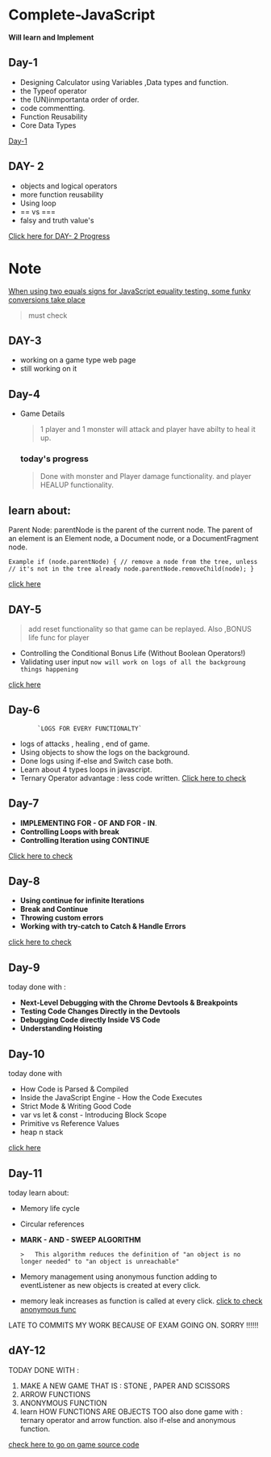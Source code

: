 # Complete-JavaScript

**Will learn and Implement**

## Day-1

* Designing Calculator using Variables ,Data types and function.
* the Typeof operator
* the (UN)inmportanta order of order.
* code commentting.
* Function Reusability
* Core Data Types

[Day-1](https://github.com/kushagra67414/Complete-JavaScript/tree/master/Day-1)

## DAY- 2

* objects and logical operators
* more function reusability
* Using loop 
* == vs ===
* falsy and truth value's


[Click here for DAY- 2 Progress](https://github.com/kushagra67414/Complete-JavaScript/tree/master/Day-2)



# Note

[When using two equals signs for JavaScript equality testing, some funky conversions take place](https://dorey.github.io/JavaScript-Equality-Table/)
>must check

## DAY-3 
* working on a game type web page 
* still working on it 

## Day-4 
* Game Details
  > 1 player and 1 monster will attack
  > and player have abilty to heal it up.
 
    ### today's progress
  > Done with monster and  Player damage functionality.
  > and player HEALUP functionality.
  
  
## learn about: 
Parent Node: 
parentNode is the parent of the current node. The parent of an element is an Element node, a Document node, or a DocumentFragment node.

`Example
if (node.parentNode) {
  // remove a node from the tree, unless 
  // it's not in the tree already
  node.parentNode.removeChild(node);
}`
 
[click here](https://github.com/kushagra67414/Complete-JavaScript/tree/master/Day-4)
## DAY-5

> add reset functionality so that game can be replayed.
> Also ,BONUS life func for player 
  * Controlling the Conditional Bonus Life (Without Boolean Operators!)
  * Validating user input
 `now will work on logs of all the backgroung things happening`
 
 [click here](https://github.com/kushagra67414/Complete-JavaScript/tree/master/Day-5/assets/scripts)
 
 
## Day-6
            `LOGS FOR EVERY FUNCTIONALTY`
* logs of attacks , healing ,  end of game.
* Using objects to show the logs on the background.
* Done logs using if-else  and Switch case both.
* Learn about 4 types loops in javascript.
* Ternary Operator advantage : less code written.
[Click here to check](https://github.com/kushagra67414/Complete-JavaScript/tree/master/Day-6%20(using%20if-else)/assets/scripts)

## Day-7

*  **IMPLEMENTING FOR - OF AND FOR - IN**.
*  **Controlling Loops with break**
* **Controlling Iteration using CONTINUE**

[Click here to check](https://github.com/kushagra67414/Complete-JavaScript/tree/master/day-7/assets/scripts)

## Day-8

 * **Using continue for infinite Iterations**
 * **Break and Continue**
 * **Throwing custom errors**
 * **Working with try-catch to Catch & Handle Errors**
 
 [click here to check](https://github.com/kushagra67414/Complete-JavaScript/tree/master/Day-8/assets/scripts)
 
 

## Day-9
today done with :
 * **Next-Level Debugging with the Chrome Devtools & Breakpoints** 
 * **Testing Code Changes Directly in the Devtools**
 * **Debugging Code directly Inside VS Code**
 * **Understanding Hoisting**

## Day-10
today done with
 * How Code is Parsed & Compiled 
 * Inside the JavaScript Engine - How the Code Executes
 * Strict Mode & Writing Good Code
 * var vs let & const - Introducing Block Scope
 * Primitive vs Reference Values
 * heap n stack 
 
 [click here](https://github.com/kushagra67414/Complete-JavaScript/blob/master/Day-10/app.js)

## Day-11
today learn about:
* Memory life cycle 
* Circular references
* **MARK - AND - SWEEP  ALGORITHM**

      >   This algorithm reduces the definition of "an object is no longer needed" to "an object is unreachable"
 
* Memory management using anonymous function adding to eventListener as new objects is created at every click.
* memory leak increases as function is called at every click.
[click to check anonymous func](https://github.com/kushagra67414/Complete-JavaScript/blob/master/Day-11.1/app.js)


LATE TO COMMITS MY WORK BECAUSE OF EXAM GOING ON. SORRY !!!!!!


## dAY-12
TODAY DONE WITH :
1. MAKE A NEW GAME THAT IS : STONE , PAPER AND SCISSORS
2. ARROW FUNCTIONS 
3. ANONYMOUS FUNCTION
4. learn HOW FUNCTIONS ARE OBJECTS TOO
also done game with : ternary operator and arrow function.
                      also if-else and anonymous function.
                      
[check here to go on game source code ](https://github.com/kushagra67414/Complete-JavaScript/blob/master/Day-12/app.js)
